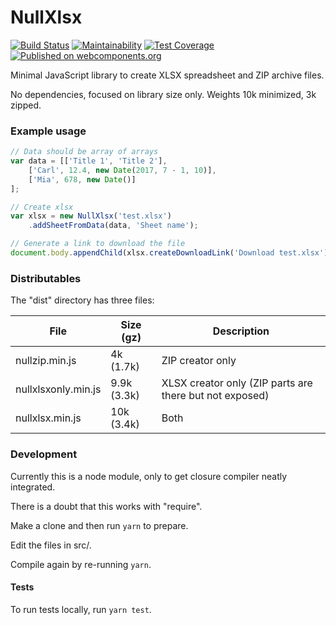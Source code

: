 NullXlsx
========

[![Build Status](https://travis-ci.org/Neovici/nullxlsx.svg?branch=master)](https://travis-ci.org/Neovici/nullxlsx)
[![Maintainability](https://api.codeclimate.com/v1/badges/64979759c180a78e9a77/maintainability)](https://codeclimate.com/github/Neovici/nullxlsx/maintainability)
[![Test Coverage](https://api.codeclimate.com/v1/badges/64979759c180a78e9a77/test_coverage)](https://codeclimate.com/github/Neovici/nullxlsx/test_coverage)
[![Published on webcomponents.org](https://img.shields.io/badge/webcomponents.org-published-red.svg)](https://www.webcomponents.org/element/Neovici/nullxlsx)

Minimal JavaScript library to create XLSX spreadsheet and ZIP archive files.

No dependencies, focused on library size only. Weights 10k minimized, 3k zipped.

### Example usage

```javascript
// Data should be array of arrays
var data = [['Title 1', 'Title 2'], 
	['Carl', 12.4, new Date(2017, 7 - 1, 10)], 
	['Mia', 678, new Date()]
];

// Create xlsx
var xlsx = new NullXlsx('test.xlsx')
	.addSheetFromData(data, 'Sheet name');

// Generate a link to download the file
document.body.appendChild(xlsx.createDownloadLink('Download test.xlsx'));
```

### Distributables
The "dist" directory has three files:  

File | Size (gz) |  Description
--- | --- | ---
nullzip.min.js | 4k (1.7k) | ZIP creator only
nullxlsxonly.min.js | 9.9k (3.3k) | XLSX creator only (ZIP parts are there but not exposed)
nullxlsx.min.js | 10k (3.4k) | Both

### Development

Currently this is a node module, only to get closure compiler neatly integrated.

There is a doubt that this works with "require".

Make a clone and then run `yarn` to prepare.

Edit the files in src/.

Compile again by re-running `yarn`.

#### Tests

To run tests locally, run `yarn test`.
